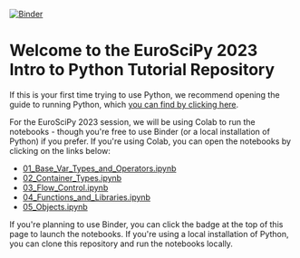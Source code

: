 [![Binder](https://mybinder.org/badge_logo.svg)](https://mybinder.org/v2/gh/msgomez06/EuroSciPy-2023_Intro-to-Python/HEAD)
# Welcome to the EuroSciPy 2023 Intro to Python Tutorial Repository

If this is your first time trying to use Python, we recommend opening the guide to running Python, which [you can find by clicking here](https://github.com/msgomez06/EuroSciPy-2023_Intro-to-Python/blob/main/00_Running_Python_Scripts.md).

For the EuroSciPy 2023 session, we will be using Colab to run the notebooks - though you're free to use Binder (or a local installation of Python) if you prefer. If you're using Colab, you can open the notebooks by clicking on the links below:

* [01_Base_Var_Types_and_Operators.ipynb](https://colab.research.google.com/github/msgomez06/EuroSciPy-2023_Intro-to-Python/blob/main/01_Base_Var_Types_and_Operators.ipynb)
* [02_Container_Types.ipynb](https://colab.research.google.com/github/msgomez06/EuroSciPy-2023_Intro-to-Python/blob/main/02_Container_Types.ipynb)
* [03_Flow_Control.ipynb](https://colab.research.google.com/github/msgomez06/EuroSciPy-2023_Intro-to-Python/blob/main/03_Flow_Control.ipynb)
* [04_Functions_and_Libraries.ipynb](https://colab.research.google.com/github/msgomez06/EuroSciPy-2023_Intro-to-Python/blob/main/04_Functions_and_Libraries.ipynb)
* [05_Objects.ipynb](https://colab.research.google.com/github/msgomez06/EuroSciPy-2023_Intro-to-Python/blob/main/05_Objects.ipynb)

If you're planning to use Binder, you can click the badge at the top of this page to launch the notebooks. If you're using a local installation of Python, you can clone this repository and run the notebooks locally.